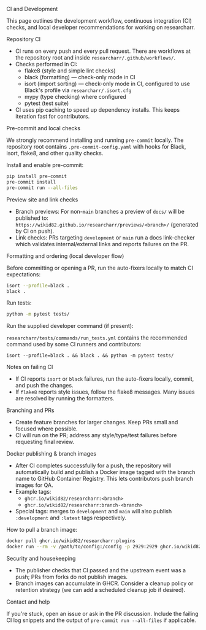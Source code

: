 CI and Development

This page outlines the development workflow, continuous integration (CI) checks, and local developer recommendations for working on researcharr.

Repository CI

- CI runs on every push and every pull request. There are workflows at the repository root and inside `researcharr/.github/workflows/`.
- Checks performed in CI:
  - flake8 (style and simple lint checks)
  - black (formatting) — check-only mode in CI
  - isort (import sorting) — check-only mode in CI, configured to use Black's profile via `researcharr/.isort.cfg`
  - mypy (type checking) where configured
  - pytest (test suite)
- CI uses pip caching to speed up dependency installs. This keeps iteration fast for contributors.

Pre-commit and local checks

We strongly recommend installing and running `pre-commit` locally. The repository root contains `.pre-commit-config.yaml` with hooks for Black, isort, flake8, and other quality checks.

Install and enable pre-commit:

```bash
pip install pre-commit
pre-commit install
pre-commit run --all-files
```

Preview site and link checks

- Branch previews: For non-`main` branches a preview of `docs/` will be published to:
  `https://wikid82.github.io/researcharr/previews/<branch>/` (generated by CI on push).
- Link checks: PRs targeting `development` or `main` run a docs link-checker which validates internal/external links and reports failures on the PR.

Formatting and ordering (local developer flow)

Before committing or opening a PR, run the auto-fixers locally to match CI expectations:

```bash
isort --profile=black .
black .
```

Run tests:

```bash
python -m pytest tests/
```

Run the supplied developer command (if present):

`researcharr/tests/commands/run_tests.yml` contains the recommended command used by some CI runners and contributors:

```text
isort --profile=black . && black . && python -m pytest tests/
```

Notes on failing CI

- If CI reports `isort` or `black` failures, run the auto-fixers locally, commit, and push the changes.
- If `flake8` reports style issues, follow the flake8 messages. Many issues are resolved by running the formatters.

Branching and PRs

- Create feature branches for larger changes. Keep PRs small and focused where possible.
- CI will run on the PR; address any style/type/test failures before requesting final review.

Docker publishing & branch images

- After CI completes successfully for a push, the repository will automatically build and publish a Docker image tagged with the branch name to GitHub Container Registry. This lets contributors push branch images for QA.
- Example tags:
  - `ghcr.io/wikid82/researcharr:<branch>`
  - `ghcr.io/wikid82/researcharr:branch-<branch>`
- Special tags: merges to `development` and `main` will also publish `:development` and `:latest` tags respectively.

How to pull a branch image:

```bash
docker pull ghcr.io/wikid82/researcharr:plugins
docker run --rm -v /path/to/config:/config -p 2929:2929 ghcr.io/wikid82/researcharr:plugins
```

Security and housekeeping

- The publisher checks that CI passed and the upstream event was a push; PRs from forks do not publish images.
- Branch images can accumulate in GHCR. Consider a cleanup policy or retention strategy (we can add a scheduled cleanup job if desired).

Contact and help

If you're stuck, open an issue or ask in the PR discussion. Include the failing CI log snippets and the output of `pre-commit run --all-files` if applicable.
